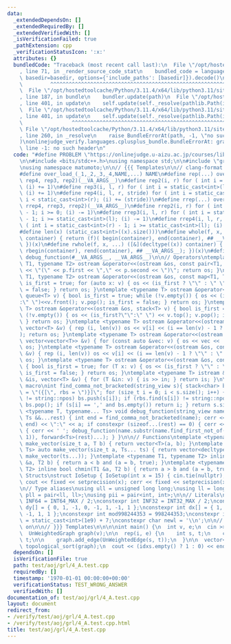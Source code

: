 ```yaml
---
data:
  _extendedDependsOn: []
  _extendedRequiredBy: []
  _extendedVerifiedWith: []
  _isVerificationFailed: true
  _pathExtension: cpp
  _verificationStatusIcon: ':x:'
  attributes: {}
  bundledCode: "Traceback (most recent call last):\n  File \"/opt/hostedtoolcache/Python/3.11.4/x64/lib/python3.11/site-packages/onlinejudge_verify/documentation/build.py\"\
    , line 71, in _render_source_code_stat\n    bundled_code = language.bundle(stat.path,\
    \ basedir=basedir, options={'include_paths': [basedir]}).decode()\n          \
    \         ^^^^^^^^^^^^^^^^^^^^^^^^^^^^^^^^^^^^^^^^^^^^^^^^^^^^^^^^^^^^^^^^^^^^^^^^^^^^^^^^^\n\
    \  File \"/opt/hostedtoolcache/Python/3.11.4/x64/lib/python3.11/site-packages/onlinejudge_verify/languages/cplusplus.py\"\
    , line 187, in bundle\n    bundler.update(path)\n  File \"/opt/hostedtoolcache/Python/3.11.4/x64/lib/python3.11/site-packages/onlinejudge_verify/languages/cplusplus_bundle.py\"\
    , line 401, in update\n    self.update(self._resolve(pathlib.Path(included), included_from=path))\n\
    \  File \"/opt/hostedtoolcache/Python/3.11.4/x64/lib/python3.11/site-packages/onlinejudge_verify/languages/cplusplus_bundle.py\"\
    , line 401, in update\n    self.update(self._resolve(pathlib.Path(included), included_from=path))\n\
    \                ^^^^^^^^^^^^^^^^^^^^^^^^^^^^^^^^^^^^^^^^^^^^^^^^^^^^^^^^^\n \
    \ File \"/opt/hostedtoolcache/Python/3.11.4/x64/lib/python3.11/site-packages/onlinejudge_verify/languages/cplusplus_bundle.py\"\
    , line 260, in _resolve\n    raise BundleErrorAt(path, -1, \"no such header\"\
    )\nonlinejudge_verify.languages.cplusplus_bundle.BundleErrorAt: graph-type.hpp:\
    \ line -1: no such header\n"
  code: "#define PROBLEM \"https://onlinejudge.u-aizu.ac.jp/courses/library/5/GRL/4/GRL_4_A\"\
    \n\n#include <bits/stdc++.h>\nusing namespace std;\n\n#include \"graph/topological-sort.hpp\"\
    \nusing namespace matumoto;\n\n// {{{ Templates\n\n// clang-format off\n\n// Macros\n\
    #define over_load_(_1,_2,_3,_4,NAME,...) NAME\n#define rep(...) over_load_(__VA_ARGS__,\
    \ rep4, rep3, rep2)(__VA_ARGS__)\n#define rep2(i, r) for ( int i = 0; i < static_cast<int>(r);\
    \ (i) += 1)\n#define rep3(i, l, r) for ( int i = static_cast<int>(l); i < static_cast<int>(r);\
    \ (i) += 1)\n#define rep4(i, l, r, stride) for ( int i = static_cast<int>(l);\
    \ i < static_cast<int>(r); (i) += (stride))\n#define rrep(...) over_load_(__VA_ARGS__,\
    \ rrep4, rrep3, rrep2)(__VA_ARGS__)\n#define rrep2(i, r) for ( int i = static_cast<int>(r)\
    \ - 1; i >= 0; (i) -= 1)\n#define rrep3(i, l, r) for ( int i = static_cast<int>(r)\
    \ - 1; i >= static_cast<int>(l); (i) -= 1)\n#define rrep4(i, l, r, stride) for\
    \ ( int i = static_cast<int>(r) - 1; i >= static_cast<int>(l); (i) -= (stride))\n\
    #define len(x) (static_cast<int>((x).size()))\n#define whole(f, x, ...) ([&](decltype((x))\
    \ container) { return (f)( begin(container), end(container), ## __VA_ARGS__);\
    \ })(x)\n#define rwhole(f, x, ...) ([&](decltype((x)) container) { return (f)(\
    \ rbegin(container), rend(container), ## __VA_ARGS__); })(x)\n#define debug(...)\
    \ debug_function(#__VA_ARGS__, __VA_ARGS__)\n\n// Operators\ntemplate <typename\
    \ T1, typename T2> ostream &operator<<(ostream &os, const pair<T1, T2> &p) { os\
    \ << \"(\" << p.first << \",\" << p.second << \")\"; return os; }\ntemplate <typename\
    \ T1, typename T2> ostream &operator<<(ostream &os, const map<T1, T2> &v) { bool\
    \ is_first = true; for (auto x: v) { os << (is_first ? \"\" : \" \") << x; is_first\
    \ = false; } return os; }\ntemplate <typename T> ostream &operator<<(ostream &os,\
    \ queue<T> v) { bool is_first = true; while (!v.empty()) { os << (is_first?\"\"\
    :\" \")<<v.front(); v.pop(); is_first = false; } return os; }\ntemplate <typename\
    \ T> ostream &operator<<(ostream &os, stack<T> v) { bool is_first = true; while\
    \ (!v.empty()) { os << (is_first?\"\":\" \") << v.top(); v.pop(); is_first=false;\
    \ } return os; }\ntemplate <typename T> ostream &operator<<(ostream &os, const\
    \ vector<T> &v) { rep (i, len(v)) os << v[i] << (i == len(v) - 1 ? \"\" : \" \"\
    ); return os; }\ntemplate <typename T> ostream &operator<<(ostream &os, const\
    \ vector<vector<T>> &v) { for (const auto &vec: v) { os << vec << '\\n'; } return\
    \ os; }\ntemplate <typename T> ostream &operator<<(ostream &os, const deque<T>\
    \ &v) { rep (i, len(v)) os << v[i] << (i == len(v) - 1 ? \"\" : \" \"); return\
    \ os; }\ntemplate <typename T> ostream &operator<<(ostream &os, const set<T> &v)\
    \ { bool is_first = true; for (T x: v) { os << (is_first ? \"\" : \" \") << x;\
    \ is_first = false; } return os; }\ntemplate <typename T> istream &operator>>(istream\
    \ &is, vector<T> &v) { for (T &in: v) { is >> in; } return is; }\n\n// For debug\
    \ macro\nint find_comma_not_bracketed(string_view s){ stack<char> bs; string lbs\
    \ = \"({[\", rbs = \")}]\"; for (size_t i = 0; i < s.size(); i++) { if (lbs.find(s[i])\
    \ != string::npos) bs.push(s[i]); if (rbs.find(s[i]) != string::npos and !bs.empty())\
    \ bs.pop(); if (s[i] == ',' and bs.empty()) return i; } return s.size(); }\ntemplate\
    \ <typename T, typename... Ts> void debug_function(string_view name, const T &a,\
    \ Ts &&...rest) { int end = find_comma_not_bracketed(name); cerr << name.substr(0,\
    \ end) << \":\" << a; if constexpr (sizeof...(rest) == 0) { cerr << '\\n'; } else\
    \ { cerr << ' '; debug_function(name.substr(name.find_first_not_of(' ', end +\
    \ 1)), forward<Ts>(rest)...); } }\n\n// Functions\ntemplate <typename T> vector<T>\
    \ make_vector(size_t a, T b) { return vector<T>(a, b); }\ntemplate <typename...\
    \ Ts> auto make_vector(size_t a, Ts... ts) { return vector<decltype(make_vector(ts...))>(a,\
    \ make_vector(ts...)); }\ntemplate <typename T1, typename T2> inline bool chmax(T1\
    \ &a, T2 b) { return a < b and (a = b, true); }\ntemplate <typename T1, typename\
    \ T2> inline bool chmin(T1 &a, T2 b) { return a > b and (a = b, true); }\n\n//\
    \ Structs\nstruct IoSetup { IoSetup(int x = 15) { cin.tie(nullptr); ios::sync_with_stdio(false);\
    \ cout << fixed << setprecision(x); cerr << fixed << setprecision(x); } } iosetup;\n\
    \n// Type aliases\nusing ull = unsigned long long;\nusing ll = long long;\nusing\
    \ pll = pair<ll, ll>;\nusing pii = pair<int, int>;\n\n// Literals\nconstexpr ll\
    \ INF64 = INT64_MAX / 2;\nconstexpr int INF32 = INT32_MAX / 2;\nconstexpr int\
    \ dy[] = { 0, 1, -1, 0, -1, 1, -1, 1 };\nconstexpr int dx[] = { 1, 0, 0, -1, -1,\
    \ -1, 1, 1 };\nconstexpr int mod998244353 = 998244353;\nconstexpr int mod1000000007\
    \ = static_cast<int>(1e9) + 7;\nconstexpr char newl = '\\n';\n\n// clang-format\
    \ on\n\n// }}} Templates\n\n\n\nint main() {\n  int v, e;\n  cin >> v >> e;\n\n\
    \  UnWeightedGraph graph(v);\n\n  rep(i, e) {\n    int s, t;\n    cin >> s >>\
    \ t;\n\n    graph.add_edge(UnWeightedEdge(s, t));\n  }\n\n  vector<int> idxs =\
    \ topological_sort(graph);\n  cout << (idxs.empty() ? 1 : 0) << endl;\n}\n"
  dependsOn: []
  isVerificationFile: true
  path: test/aoj/grl/4_A.test.cpp
  requiredBy: []
  timestamp: '1970-01-01 00:00:00+00:00'
  verificationStatus: TEST_WRONG_ANSWER
  verifiedWith: []
documentation_of: test/aoj/grl/4_A.test.cpp
layout: document
redirect_from:
- /verify/test/aoj/grl/4_A.test.cpp
- /verify/test/aoj/grl/4_A.test.cpp.html
title: test/aoj/grl/4_A.test.cpp
---
```

